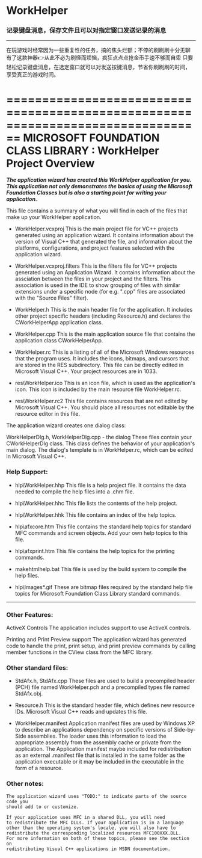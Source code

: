 ﻿# WorkHelper
### 记录键盘消息，保存文件且可以对指定窗口发送记录的消息

----
在玩游戏时经常因为一些重复性的任务，搞的焦头烂额；不停的刷刷刷十分无聊
有了这款神器👉从此不必为刷怪而烦恼，疯狂点点点抢金币手速不够而自卑
只要轻松记录键盘消息，在选定窗口就可以对发送按键消息，节省你刷刷刷的时间，
享受真正的游戏时间。



================================================================================
    MICROSOFT FOUNDATION CLASS LIBRARY : WorkHelper Project Overview
===============================================================================

___The application wizard has created this WorkHelper application for
you.  This application not only demonstrates the basics of using the Microsoft
Foundation Classes but is also a starting point for writing your application.___

This file contains a summary of what you will find in each of the files that
make up your WorkHelper application.

* WorkHelper.vcxproj
    This is the main project file for VC++ projects generated using an application wizard.
    It contains information about the version of Visual C++ that generated the file, and
    information about the platforms, configurations, and project features selected with the
    application wizard.

* WorkHelper.vcxproj.filters
    This is the filters file for VC++ projects generated using an Application Wizard. 
    It contains information about the assciation between the files in your project 
    and the filters. This association is used in the IDE to show grouping of files with
    similar extensions under a specific node (for e.g. ".cpp" files are associated with the
    "Source Files" filter).

* WorkHelper.h
    This is the main header file for the application.  It includes other
    project specific headers (including Resource.h) and declares the
    CWorkHelperApp application class.

* WorkHelper.cpp
    This is the main application source file that contains the application
    class CWorkHelperApp.

* WorkHelper.rc
    This is a listing of all of the Microsoft Windows resources that the
    program uses.  It includes the icons, bitmaps, and cursors that are stored
    in the RES subdirectory.  This file can be directly edited in Microsoft
    Visual C++. Your project resources are in 1033.

* res\WorkHelper.ico
    This is an icon file, which is used as the application's icon.  This
    icon is included by the main resource file WorkHelper.rc.

* res\WorkHelper.rc2
    This file contains resources that are not edited by Microsoft
    Visual C++. You should place all resources not editable by
    the resource editor in this file.



The application wizard creates one dialog class:

WorkHelperDlg.h, WorkHelperDlg.cpp - the dialog
    These files contain your CWorkHelperDlg class.  This class defines
    the behavior of your application's main dialog.  The dialog's template is
    in WorkHelper.rc, which can be edited in Microsoft Visual C++.


### Help Support:

* hlp\WorkHelper.hhp
    This file is a help project file. It contains the data needed to
    compile the help files into a .chm file.

* hlp\WorkHelper.hhc
    This file lists the contents of the help project.

* hlp\WorkHelper.hhk
    This file contains an index of the help topics.

* hlp\afxcore.htm
    This file contains the standard help topics for standard MFC
    commands and screen objects. Add your own help topics to this file.

* hlp\afxprint.htm
    This file contains the help topics for the printing commands.

* makehtmlhelp.bat
    This file is used by the build system to compile the help files.

* hlp\Images\*.gif
    These are bitmap files required by the standard help file topics for
    Microsoft Foundation Class Library standard commands.


----

### Other Features:

ActiveX Controls
    The application includes support to use ActiveX controls.

Printing and Print Preview support
    The application wizard has generated code to handle the print, print setup, and print preview
    commands by calling member functions in the CView class from the MFC library.


### Other standard files:


* StdAfx.h, StdAfx.cpp
    These files are used to build a precompiled header (PCH) file
    named WorkHelper.pch and a precompiled types file named StdAfx.obj.

* Resource.h
    This is the standard header file, which defines new resource IDs.
    Microsoft Visual C++ reads and updates this file.

* WorkHelper.manifest
	Application manifest files are used by Windows XP to describe an applications
	dependency on specific versions of Side-by-Side assemblies. The loader uses this
	information to load the appropriate assembly from the assembly cache or private
	from the application. The Application manifest  maybe included for redistribution
	as an external .manifest file that is installed in the same folder as the application
	executable or it may be included in the executable in the form of a resource.


### Other notes:
```
The application wizard uses "TODO:" to indicate parts of the source code you
should add to or customize.

If your application uses MFC in a shared DLL, you will need
to redistribute the MFC DLLs. If your application is in a language
other than the operating system's locale, you will also have to
redistribute the corresponding localized resources MFC100XXX.DLL.
For more information on both of these topics, please see the section on
redistributing Visual C++ applications in MSDN documentation.
```

